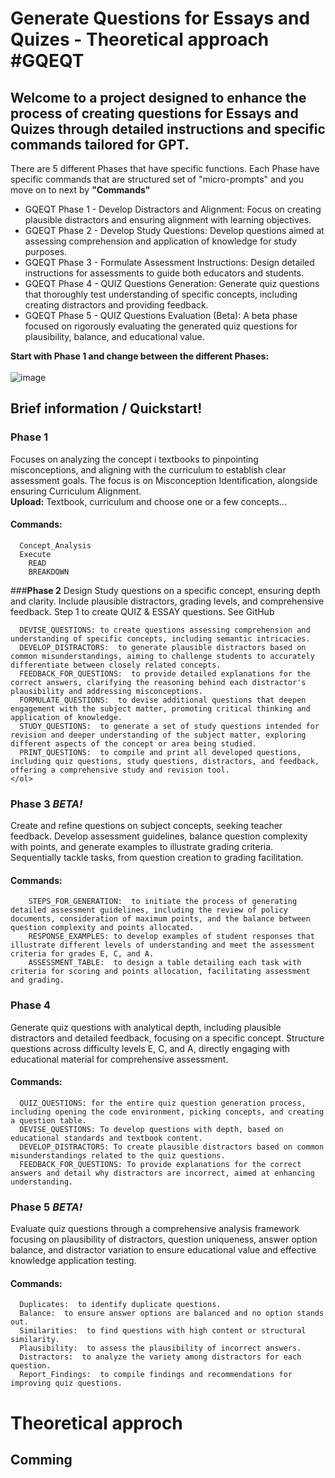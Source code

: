 # Generate Questions for Essays and Quizes - Theoretical approach #GQEQT

## Welcome to a project designed to enhance the process of creating questions for Essays and Quizes through detailed instructions and specific commands tailored for GPT. 

There are 5 different Phases that have specific functions. Each Phase have specific commands that are structured set of "micro-prompts" and you move on to next by **"Commands"** 
<ul>
  <li>GQEQT Phase 1 - Develop Distractors and Alignment: Focus on creating plausible distractors and ensuring alignment with learning objectives.</li>
  <li>GQEQT Phase 2 - Develop Study Questions: Develop questions aimed at assessing comprehension and application of knowledge for study purposes.</li>
  <li>GQEQT Phase 3 - Formulate Assessment Instructions: Design detailed instructions for assessments to guide both educators and students.</li>
  <li>GQEQT Phase 4 - QUIZ Questions Generation: Generate quiz questions that thoroughly test understanding of specific concepts, including creating distractors and providing feedback.</li>
  <li>GQEQT Phase 5 - QUIZ Questions Evaluation (Beta): A beta phase focused on rigorously evaluating the generated quiz questions for plausibility, balance, and educational value.</li>
</ul>


**Start with **Phase 1** and change between the different Phases:**   
<br>![image](https://github.com/tikankika/Generate-Questions-for-Essay-and-Quiz---Theoretical-approach/assets/163601082/365b9a7a-5959-4964-bf6a-bf83a27db62a) </br>




## Brief information / Quickstart!

### **Phase 1** 
Focuses on analyzing the concept i textbooks to pinpointing misconceptions, and aligning with the curriculum to establish clear assessment goals. The focus is on Misconception Identification, alongside ensuring Curriculum Alignment.
<br> **Upload:** Textbook, curriculum and choose one or a few concepts... <br/> 
#### Commands: 
      Concept_Analysis
      Execute  
    	READ 
    	BREAKDOWN  
  

 
###**Phase 2** 
Design Study questions on a specific concept, ensuring depth and clarity. Include plausible distractors, grading levels, and comprehensive feedback. Step 1 to create QUIZ & ESSAY questions. See GitHub
    
      DEVISE_QUESTIONS: to create questions assessing comprehension and understanding of specific concepts, including semantic intricacies.
      DEVELOP_DISTRACTORS:  to generate plausible distractors based on common misunderstandings, aiming to challenge students to accurately differentiate between closely related concepts.
      FEEDBACK_FOR_QUESTIONS:  to provide detailed explanations for the correct answers, clarifying the reasoning behind each distractor's plausibility and addressing misconceptions.
      FORMULATE_QUESTIONS:  to devise additional questions that deepen engagement with the subject matter, promoting critical thinking and application of knowledge.
      STUDY_QUESTIONS:  to generate a set of study questions intended for revision and deeper understanding of the subject matter, exploring different aspects of the concept or area being studied.
      PRINT_QUESTIONS:  to compile and print all developed questions, including quiz questions, study questions, distractors, and feedback, offering a comprehensive study and revision tool.
    </ol>


### Phase 3 *BETA!*
Create and refine questions on subject concepts, seeking teacher feedback. Develop assessment guidelines, balance question complexity with points, and generate examples to illustrate grading criteria. Sequentially tackle tasks, from question creation to grading facilitation.
#### Commands:
        STEPS_FOR_GENERATION:  to initiate the process of generating detailed assessment guidelines, including the review of policy documents, consideration of maximum points, and the balance between question complexity and points allocated.
        RESPONSE_EXAMPLES: to develop examples of student responses that illustrate different levels of understanding and meet the assessment criteria for grades E, C, and A.        
        ASSESSMENT_TABLE:  to design a table detailing each task with criteria for scoring and points allocation, facilitating assessment and grading.

### Phase 4
Generate quiz questions with analytical depth, including plausible distractors and detailed feedback, focusing on a specific concept. Structure questions across difficulty levels E, C, and A, directly engaging with educational material for comprehensive assessment.


#### Commands:
      QUIZ_QUESTIONS: for the entire quiz question generation process, including opening the code environment, picking concepts, and creating a question table.
      DEVISE_QUESTIONS: To develop questions with depth, based on educational standards and textbook content.
      DEVELOP_DISTRACTORS: To create plausible distractors based on common misunderstandings related to the quiz questions.
      FEEDBACK_FOR_QUESTIONS: To provide explanations for the correct answers and detail why distractors are incorrect, aimed at enhancing understanding.
    

### Phase 5 *BETA!*
Evaluate quiz questions through a comprehensive analysis framework focusing on plausibility of distractors, question uniqueness, answer option balance, and distractor variation to ensure educational value and effective knowledge application testing.
#### Commands:

      Duplicates:  to identify duplicate questions.
      Balance:  to ensure answer options are balanced and no option stands out.
      Similarities:  to find questions with high content or structural similarity.
      Plausibility:  to assess the plausibility of incorrect answers.
      Distractors:  to analyze the variety among distractors for each question.
      Report_Findings:  to compile findings and recommendations for improving quiz questions.


# Theoretical approch 

## Comming
